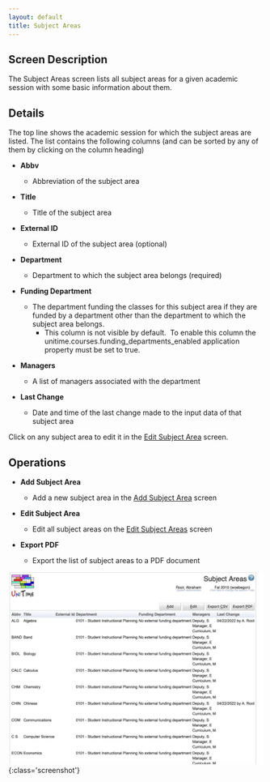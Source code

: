 ```yaml
---
layout: default
title: Subject Areas
---
```



## Screen Description


 The Subject Areas screen lists all subject areas for a given academic session with some basic information about them.

## Details


 The top line shows the academic session for which the subject areas are listed. The list contains the following columns (and can be sorted by any of them by clicking on the column heading)

* **Abbv**
	* Abbreviation of the subject area

* **Title**
	* Title of the subject area

* **External ID**
	* External ID of the subject area (optional)

* **Department**
	* Department to which the subject area belongs (required)

* **Funding Department**
	* The department funding the classes for this subject area if they are funded by a department other than the department to which the subject area belongs.
		* This column is not visible by default.  To enable this column the unitime.courses.funding_departments_enabled application property must be set to true.

* **Managers**
	* A list of managers associated with the department

* **Last Change**
	* Date and time of the last change made to the input data of that subject area


 Click on any subject area to edit it in the [Edit Subject Area](edit-subject-area) screen.

## Operations

* **Add Subject Area**
	* Add a new subject area in the [Add Subject Area](add-subject-area) screen

* **Edit Subject Area**
	* Edit all subject areas on the [Edit Subject Areas](edit-subject-areas) screen

* **Export PDF**
	* Export the list of subject areas to a PDF document


![Subject Areas](images/subject-areas-1.png){:class='screenshot'}
